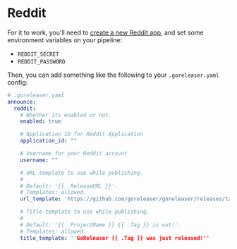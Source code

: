 # Reddit

For it to work, you'll need to [create a new Reddit app](https://www.reddit.com/prefs/apps), and set some environment
variables on your pipeline:

- `REDDIT_SECRET`
- `REDDIT_PASSWORD`

Then, you can add something like the following to your `.goreleaser.yaml` config:

```yaml
# .goreleaser.yaml
announce:
  reddit:
    # Whether its enabled or not.
    enabled: true

    # Application ID for Reddit Application
    application_id: ""

    # Username for your Reddit account
    username: ""

    # URL template to use while publishing.
    #
    # Default: '{{ .ReleaseURL }}'.
    # Templates: allowed.
    url_template: 'https://github.com/goreleaser/goreleaser/releases/tag/{{ .Tag }}'

    # Title template to use while publishing.
    #
    # Default: '{{ .ProjectName }} {{ .Tag }} is out!'.
    # Templates: allowed.
    title_template: ''GoReleaser {{ .Tag }} was just released!''
```

<!-- md:templates -->
